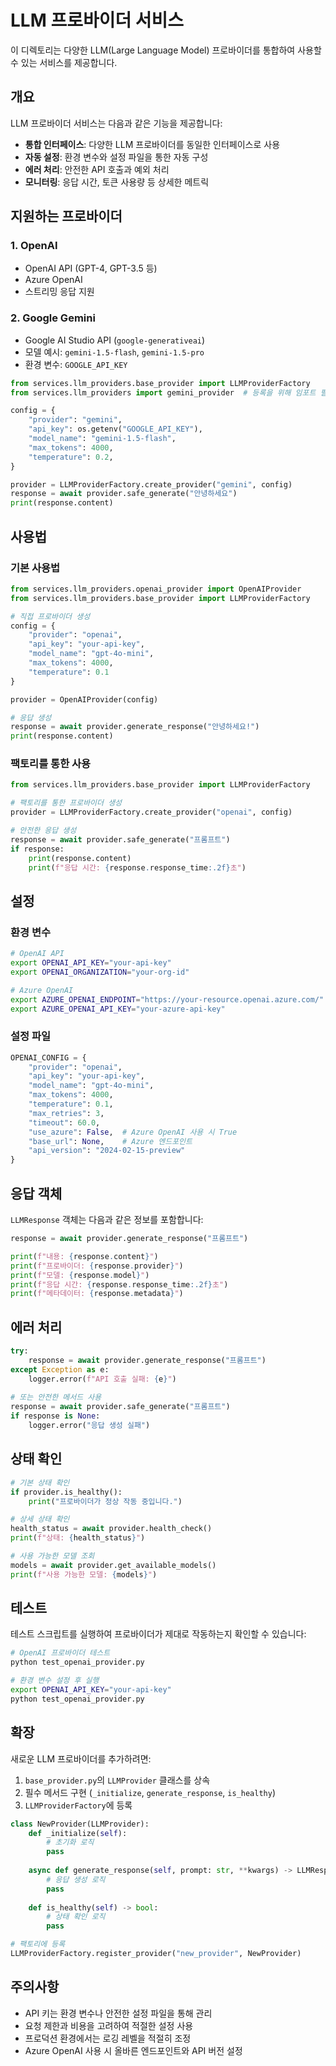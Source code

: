 # LLM 프로바이더 서비스

이 디렉토리는 다양한 LLM(Large Language Model) 프로바이더를 통합하여 사용할 수 있는 서비스를 제공합니다.

## 개요

LLM 프로바이더 서비스는 다음과 같은 기능을 제공합니다:

- **통합 인터페이스**: 다양한 LLM 프로바이더를 동일한 인터페이스로 사용
- **자동 설정**: 환경 변수와 설정 파일을 통한 자동 구성
- **에러 처리**: 안전한 API 호출과 예외 처리
- **모니터링**: 응답 시간, 토큰 사용량 등 상세한 메트릭

## 지원하는 프로바이더

### 1. OpenAI
- OpenAI API (GPT-4, GPT-3.5 등)
- Azure OpenAI
- 스트리밍 응답 지원

### 2. Google Gemini
- Google AI Studio API (`google-generativeai`)
- 모델 예시: `gemini-1.5-flash`, `gemini-1.5-pro`
- 환경 변수: `GOOGLE_API_KEY`

```python
from services.llm_providers.base_provider import LLMProviderFactory
from services.llm_providers import gemini_provider  # 등록을 위해 임포트 필요

config = {
    "provider": "gemini",
    "api_key": os.getenv("GOOGLE_API_KEY"),
    "model_name": "gemini-1.5-flash",
    "max_tokens": 4000,
    "temperature": 0.2,
}

provider = LLMProviderFactory.create_provider("gemini", config)
response = await provider.safe_generate("안녕하세요")
print(response.content)
```

## 사용법

### 기본 사용법

```python
from services.llm_providers.openai_provider import OpenAIProvider
from services.llm_providers.base_provider import LLMProviderFactory

# 직접 프로바이더 생성
config = {
    "provider": "openai",
    "api_key": "your-api-key",
    "model_name": "gpt-4o-mini",
    "max_tokens": 4000,
    "temperature": 0.1
}

provider = OpenAIProvider(config)

# 응답 생성
response = await provider.generate_response("안녕하세요!")
print(response.content)
```

### 팩토리를 통한 사용

```python
from services.llm_providers.base_provider import LLMProviderFactory

# 팩토리를 통한 프로바이더 생성
provider = LLMProviderFactory.create_provider("openai", config)

# 안전한 응답 생성
response = await provider.safe_generate("프롬프트")
if response:
    print(response.content)
    print(f"응답 시간: {response.response_time:.2f}초")
```

## 설정

### 환경 변수

```bash
# OpenAI API
export OPENAI_API_KEY="your-api-key"
export OPENAI_ORGANIZATION="your-org-id"

# Azure OpenAI
export AZURE_OPENAI_ENDPOINT="https://your-resource.openai.azure.com/"
export AZURE_OPENAI_API_KEY="your-azure-api-key"
```

### 설정 파일

```python
OPENAI_CONFIG = {
    "provider": "openai",
    "api_key": "your-api-key",
    "model_name": "gpt-4o-mini",
    "max_tokens": 4000,
    "temperature": 0.1,
    "max_retries": 3,
    "timeout": 60.0,
    "use_azure": False,  # Azure OpenAI 사용 시 True
    "base_url": None,    # Azure 엔드포인트
    "api_version": "2024-02-15-preview"
}
```

## 응답 객체

`LLMResponse` 객체는 다음과 같은 정보를 포함합니다:

```python
response = await provider.generate_response("프롬프트")

print(f"내용: {response.content}")
print(f"프로바이더: {response.provider}")
print(f"모델: {response.model}")
print(f"응답 시간: {response.response_time:.2f}초")
print(f"메타데이터: {response.metadata}")
```

## 에러 처리

```python
try:
    response = await provider.generate_response("프롬프트")
except Exception as e:
    logger.error(f"API 호출 실패: {e}")
    
# 또는 안전한 메서드 사용
response = await provider.safe_generate("프롬프트")
if response is None:
    logger.error("응답 생성 실패")
```

## 상태 확인

```python
# 기본 상태 확인
if provider.is_healthy():
    print("프로바이더가 정상 작동 중입니다.")

# 상세 상태 확인
health_status = await provider.health_check()
print(f"상태: {health_status}")

# 사용 가능한 모델 조회
models = await provider.get_available_models()
print(f"사용 가능한 모델: {models}")
```

## 테스트

테스트 스크립트를 실행하여 프로바이더가 제대로 작동하는지 확인할 수 있습니다:

```bash
# OpenAI 프로바이더 테스트
python test_openai_provider.py

# 환경 변수 설정 후 실행
export OPENAI_API_KEY="your-api-key"
python test_openai_provider.py
```

## 확장

새로운 LLM 프로바이더를 추가하려면:

1. `base_provider.py`의 `LLMProvider` 클래스를 상속
2. 필수 메서드 구현 (`_initialize`, `generate_response`, `is_healthy`)
3. `LLMProviderFactory`에 등록

```python
class NewProvider(LLMProvider):
    def _initialize(self):
        # 초기화 로직
        pass
    
    async def generate_response(self, prompt: str, **kwargs) -> LLMResponse:
        # 응답 생성 로직
        pass
    
    def is_healthy(self) -> bool:
        # 상태 확인 로직
        pass

# 팩토리에 등록
LLMProviderFactory.register_provider("new_provider", NewProvider)
```

## 주의사항

- API 키는 환경 변수나 안전한 설정 파일을 통해 관리
- 요청 제한과 비용을 고려하여 적절한 설정 사용
- 프로덕션 환경에서는 로깅 레벨을 적절히 조정
- Azure OpenAI 사용 시 올바른 엔드포인트와 API 버전 설정
